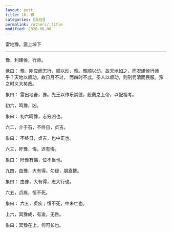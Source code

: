 ```yaml
---
layout: post
title: 16. 豫
categories: [易经]
permalink: /others/:title
modified: 2020-08-08
---
```


雷地豫，震上坤下

---

豫，利建侯，行师。

彖曰： 豫，刚应而志行，顺以动，豫。豫顺以动，故天地如之，而况建侯行师乎？天地以顺动，故日月不过，
而四时不忒。圣人以顺动，则刑罚清而民服。豫之时义大矣哉。

象曰： 雷出地奋，豫。先王以作乐崇德，殷薦之上帝，以配祖考。

初六，鸣豫，凶。

象曰： 初六鸣豫，志穷凶也。

六二，介于石，不终日，贞吉。

象曰： 不终日，贞吉，也中正也。

六三，盱豫，悔，迟有悔。

象曰： 盱豫有悔，位不当也。

九四，由豫，大有得。勿疑，朋盍簪。

象曰： 由豫，大有得，志大行也。

六五，贞疾，恒不死。

象曰： 六五，贞疾；恒不死，中未亡也。

上六，冥豫成，有渝，无咎。

象曰：冥豫在上，何可长也。
